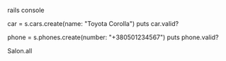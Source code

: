 rails console

car = s.cars.create(name: "Toyota Corolla")
puts car.valid?        

phone = s.phones.create(number: "+380501234567")
puts phone.valid?        


Salon.all
